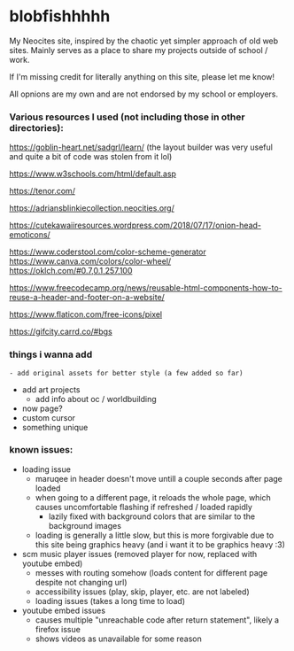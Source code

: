 # blobfishhhhh

My Neocites site, inspired by the chaotic yet simpler approach of old web sites.  Mainly serves as a place to share my projects outside of school / work.

If I'm missing credit for literally anything on this site, please let me know!

All opnions are my own and are not endorsed by my school or employers.

### Various resources I used (not including those in other directories):

https://goblin-heart.net/sadgrl/learn/
(the layout builder was very useful and quite a bit of code was stolen from it lol)

https://www.w3schools.com/html/default.asp 

https://tenor.com/

https://adriansblinkiecollection.neocities.org/

https://cutekawaiiresources.wordpress.com/2018/07/17/onion-head-emoticons/

https://www.coderstool.com/color-scheme-generator
https://www.canva.com/colors/color-wheel/
https://oklch.com/#0.7,0.1,257,100 

https://www.freecodecamp.org/news/reusable-html-components-how-to-reuse-a-header-and-footer-on-a-website/

https://www.flaticon.com/free-icons/pixel

https://gifcity.carrd.co/#bgs 

### things i wanna add
    - add original assets for better style (a few added so far)
- add art projects
    - add info about oc / worldbuilding
- now page?
- custom cursor
- something unique

### known issues:
- loading issue
    - maruqee in header doesn't move untill a couple seconds after page loaded
    - when going to a different page, it reloads the whole page, which causes uncomfortable flashing if refreshed / loaded rapidly
        - lazily fixed with background colors that are similar to the background images
    - loading is generally a little slow, but this is more forgivable due to this site being graphics heavy (and i want it to be graphics heavy :3)
- scm music player issues (removed player for now, replaced with youtube embed)
    - messes with routing somehow (loads content for different page despite not changing url)
    - accessibility issues (play, skip, player, etc. are not labeled)
    - loading issues (takes a long time to load)
- youtube embed issues
    - causes multiple "unreachable code after return statement", likely a firefox issue
    - shows videos as unavailable for some reason
